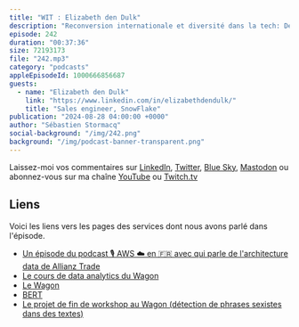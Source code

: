 ```yaml
---
title: "WIT : Elizabeth den Dulk"
description: "Reconversion internationale et diversité dans la tech: De l'Afrique du Sud à la France, en passant par l'Australie, Elizabeth den Dulk a un parcours aussi riche que varié. Après des études en marketing, elle a décidé de se réinventer dans le monde passionnant de la data. Au cours de son parcours, elle a eu l'opportunité de travailler dans des environnements culturels et professionnels très différents. ‍ Aujourd'hui, en tant que Sales Engineer chez Snowflake, elle partage avec nous son expérience unique et nous livre ses réflexions sur la diversité et l'inclusion dans le secteur technologique.   'Considérez les personnes pour l'expérience qu'elles apportent et non leur genre ou identité sexuelle.'  Écoutez ce nouvel épisode inspirant et découvrez comment Elizabeth a su s'adapter et réussir dans un secteur en constante évolution."
episode: 242
duration: "00:37:36"
size: 72193173
file: "242.mp3"
category: "podcasts"
appleEpisodeId: 1000666856687
guests:
  - name: "Elizabeth den Dulk"
    link: "https://www.linkedin.com/in/elizabethdendulk/"
    title: "Sales engineer, SnowFlake"
publication: "2024-08-28 04:00:00 +0000"
author: "Sébastien Stormacq"
social-background: "/img/242.png"
background: "/img/podcast-banner-transparent.png"
---
```


Laissez-moi vos commentaires sur [LinkedIn](https://www.linkedin.com/in/sebastienstormacq/), [Twitter](https://twitter.com/sebsto), [Blue Sky](https://bsky.app/profile/sebsto.bsky.social), [Mastodon](https://awscommunity.social/@sebsto) ou abonnez-vous sur ma chaîne [YouTube](https://www.youtube.com/sebsto) ou [Twitch.tv](https://www.twitch.tv/sebAWS)

## Liens

Voici les liens vers les pages des services dont nous avons parlé dans l'épisode.

- [Un épisode du podcast 🎙️ AWS ☁️ en 🇫🇷 avec qui parle de l'architecture data de Allianz Trade](https://francais.podcast.go-aws.com/web/podcasts/episode_225/index.html)
- [Le cours de data analytics du Wagon](https://www.lewagon.com/data-analytics-course)
- [Le Wagon](https://www.lewagon.com/)
- [BERT](https://en.wikipedia.org/wiki/BERT_(language_model))
- [Le projet de fin de workshop au Wagon (détection de phrases sexistes dans des textes)](https://youre-not-sexist.streamlit.app/)